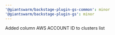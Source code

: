 ```yaml
---
'@giantswarm/backstage-plugin-gs-common': minor
'@giantswarm/backstage-plugin-gs': minor
---
```


Added column AWS ACCOUNT ID to clusters list
